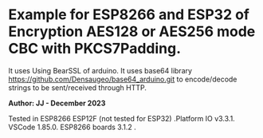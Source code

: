 # Example for ESP8266 and ESP32 of Encryption AES128 or AES256 mode CBC with PKCS7Padding.
It uses Using BearSSL of arduino.
It uses base64 library https://github.com/Densaugeo/base64_arduino.git to encode/decode strings to be sent/received through HTTP. 

 **Author: JJ - December 2023**
 
 Tested in ESP8266 ESP12F (not tested for ESP32) .Platform IO v3.3.1. VSCode 1.85.0. ESP8266 boards 3.1.2 . 
